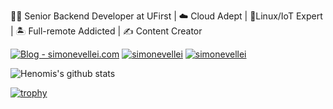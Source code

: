 👨‍💻 Senior Backend Developer at UFirst | ☁️ Cloud Adept | 🐧Linux/IoT Expert | 🏝️ Full-remote Addicted | ✍️ Content Creator

[![Blog - simonevellei.com](https://img.shields.io/badge/Blog-simonevellei.com-2ea44f?style=for-the-badge)](https://simonevellei.com) [![simonevellei](https://img.shields.io/badge/simonevellei-000000?style=for-the-badge&logo=x)](https://simonevellei.com) [![simonevellei](https://img.shields.io/badge/simonevellei-0072b1?style=for-the-badge&logo=linkedin)](https://www.linkedin.com/in/simonevellei)

![Henomis's github stats](https://github-readme-stats.vercel.app/api?username=henomis&show_icons=true) 


[![trophy](https://github-profile-trophy.vercel.app/?username=henomis&theme=chalk)](https://github.com/ryo-ma/github-profile-trophy)
<!--
**henomis/henomis** is a ✨ _special_ ✨ repository because its `README.md` (this file) appears on your GitHub profile.

Here are some ideas to get you started:

- 🔭 I’m currently working on ...
- 🌱 I’m currently learning ...
- 👯 I’m looking to collaborate on ...
- 🤔 I’m looking for help with ...
- 💬 Ask me about ...
- 📫 How to reach me: ...
- 😄 Pronouns: ...
- ⚡ Fun fact: ...
-->
